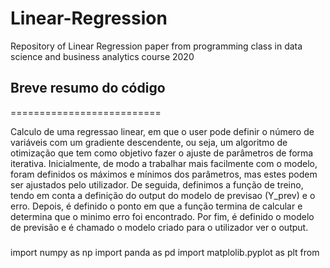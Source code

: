 # Linear-Regression
Repository of Linear Regression paper from programming class in data science and business analytics course 2020

## Breve resumo do código
==========================

Calculo de uma regressao linear, em que o user pode definir o número de variáveis com um gradiente descendente, ou seja, um algoritmo de otimização que tem como objetivo fazer o ajuste de parâmetros de forma iterativa.
Inicialmente, de modo a trabalhar mais facilmente com o modelo, foram definidos os máximos e mínimos dos parâmetros, mas estes podem ser ajustados pelo utilizador. 
De seguida, definimos a função de treino, tendo em conta a definição do output do modelo de previsao (Y_prev) e o erro. Depois, é definido o ponto em que a função termina de calcular e determina que o minimo erro foi encontrado.
Por fim, é definido o modelo de previsão e é chamado o modelo criado para o utilizador ver o output.


###
import numpy as np
import panda as pd
import matplolib.pyplot as plt
from
